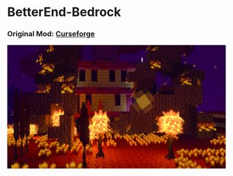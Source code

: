 # BetterEnd-Bedrock

<h3>Original Mod: <a href="https://www.curseforge.com/minecraft/mc-mods/betterend">Curseforge</a></h3>
<img src="be.png">
